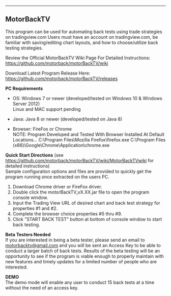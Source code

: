 ------------
MotorBackTV
------------

This program can be used for automating back tests using trade strategies on tradingview.com  Users must have an account
on tradingview.com, be familiar with saving/editing chart layouts, and how to choose/utilize back testing strategies.

Review the Official MotorBackTV Wiki Page For Detailed Instructions:                                                                       
https://github.com/motorback/motorBackTV/wiki

Download Latest Program Release Here:                                                                                                     
https://github.com/motorback/motorBackTV/releases

**PC Requirements**                                                                                                                       
- OS: Windows 7 or newer (developed/tested on Windows 10 & Windows Server 2012)                                            
  Linux and MAC support pending
  
- Java: Java 8 or newer  (developed/tested on Java 8)                                                                                       
- Browser: FireFox or Chrome                                                                                                                                                                                                                                                                                                                                                                                                  
NOTE: Program Developed and Tested With Browser Installed At Default Locations...
	C:\Program Files\Mozilla Firefox\firefox.exe
	C:\Program Files (x86)\Google\Chrome\Application\chrome.exe

**Quick Start Directions**                                                                                                              (see https://github.com/motorback/motorBackTV/wiki/MotorBackTVwiki for detailed instructions)                                                 
Sample configuration options and files are provided to quickly get the program running once extracted on the users PC.
1. Download Chrome driver or FireFox driver.
2. Double click the motorBackTV_vX.XX.jar file to open the program console window.
3. Input the Trading View URL of desired chart and back test strategy for properties #1 and #2.
4. Complete the browser choice properties #5 thru #9.
5. Click "START BACK TEST" button at bottom of console window to start back testing.

**Beta Testers Needed**                                                                                                                   
If you are interested in being a beta tester, please send an email to motorbacktv@gmail.com and you will be sent an Access Key to be able to conduct a larger batch of back tests. Results of the beta testing will be an opportunity to see if the program is viable enough to properly maintain with new features and timely updates for a limited number of people who are interested.

**DEMO**                                                                                                                                   
The demo mode will enable any user to conduct 15 back tests at a time without the need of an access key.
